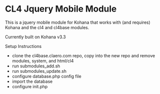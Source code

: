 CL4 Jquery Mobile Module
=================

This is a jquery mobile module for Kohana that works with (and requires) Kohana and the cl4 and cl4base modules.

Currently built on Kohana v3.3

Setup Instructions
- clone the cl4base.claero.com repo, copy into the new repo and remove modules, system, and html/cl4
- run submodules_add.sh
- run submodules_update.sh
- configure database.php config file
- import the database
- configure init.php

